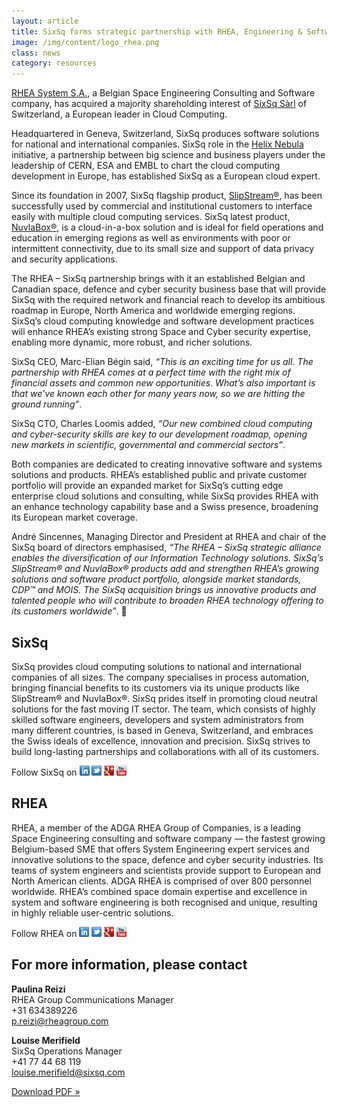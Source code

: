 ```yaml
---
layout: article
title: SixSq forms strategic partnership with RHEA, Engineering & Software Company
image: /img/content/logo_rhea.png
class: news
category: resources
---
```


[RHEA System S.A.](http://rheagroup.com/), a Belgian Space Engineering Consulting and Software company, has acquired a majority shareholding interest of [SixSq Sàrl](http://sixsq.com/) of Switzerland, a European leader in Cloud Computing. 

Headquartered in Geneva, Switzerland, SixSq produces software solutions for national and international companies. SixSq role in the [Helix Nebula](http://www.helix-nebula.eu/) initiative, a partnership between big science and business players under the leadership of CERN, ESA and EMBL to chart the cloud computing development in Europe, has established SixSq as a European cloud expert. 

Since its foundation in 2007, SixSq flagship product, [SlipStream®](http://sixsq.com/products/slipstream), has been successfully used by commercial and institutional customers to interface easily with multiple cloud computing services. SixSq latest product, [NuvlaBox®](http://sixsq.com/products/nuvlabox), is a cloud-in-a-box solution and is ideal for field operations and education in emerging regions as well as environments with poor or intermittent connectivity, due to its small size and support of data privacy and security applications. 

The RHEA – SixSq partnership brings with it an established Belgian and Canadian space, defence and cyber security business base that will provide SixSq with the required network and financial reach to develop its ambitious roadmap in Europe, North America and worldwide emerging regions. SixSq’s cloud computing knowledge and software development practices will enhance RHEA’s existing strong Space and Cyber security expertise, enabling more dynamic, more robust, and richer solutions. 

SixSq CEO, Marc-Elian Bégin said, *“This is an exciting time for us all. The partnership with RHEA comes at a perfect time with the right mix of financial assets and common new opportunities. What’s also important is that we’ve known each other for many years now, so we are hitting the ground running”*. 

SixSq CTO, Charles Loomis added, *“Our new combined cloud computing and cyber-security skills are key to our development roadmap, opening new markets in scientific, governmental and commercial sectors”*. 

Both companies are dedicated to creating innovative software and systems solutions and products. RHEA’s established public and private customer portfolio will provide an expanded market for SixSq’s cutting edge enterprise cloud solutions and consulting, while SixSq provides RHEA with an enhance technology capability base and a Swiss presence, broadening its European market coverage. 

André Sincennes, Managing Director and President at RHEA and chair of the SixSq board of directors emphasised, *“The RHEA – SixSq strategic alliance enables the diversification of our Information Technology solutions. SixSq’s SlipStream® and NuvlaBox® products add and strengthen RHEA’s growing solutions and software product portfolio, alongside market standards, CDP™ and MOIS. The SixSq acquisition brings us innovative products and talented people who will contribute to broaden RHEA technology offering to its customers worldwide”*. 


SixSq
----

SixSq provides cloud computing solutions to national and international companies of all sizes. The company specialises in process automation, bringing financial benefits to its customers via its unique products like SlipStream® and NuvlaBox®. SixSq prides itself in promoting cloud neutral solutions for the fast moving IT sector. The team, which consists of highly skilled software engineers, developers and system administrators from many different countries, is based in Geneva, Switzerland, and embraces the Swiss ideals of excellence, innovation and precision. SixSq strives to build long-lasting partnerships and collaborations with all of its customers. 


Follow SixSq on
<a href="http://linkedin.com/company/sixsq"><img src="/img/design/linkedin_small.png" alt="LinkedIn" width="16" /></a> <a href="http://twitter.com/@sixsq"><img src="/img/design/twitter_small.png" alt="Twitter" width="16" /></a> <a href="http://plus.google.com/+sixsq"><img src="/img/design/google_plus_small.png" alt="Google+" width="16" /></a> <a href="https://www.youtube.com/channel/UCGYw3n7c-QsDtsVH32By1-g"><img src="/img/design/youtube_small.png" alt="Youtube" width="16"/></a>

   
RHEA
----

RHEA, a member of the ADGA RHEA Group of Companies, is a leading Space Engineering consulting and software company — the fastest growing Belgium-based SME that offers System Engineering expert services and innovative solutions to the space, defence and cyber security industries. Its teams of system engineers and scientists provide support to European and North American clients. ADGA RHEA is comprised of over 800 personnel worldwide. RHEA’s combined space domain expertise and excellence in system and software engineering is both recognised and unique, resulting in highly reliable user-centric solutions. 

Follow RHEA on
<a href="http://www.linkedin.com/company/rheagroup"><img src="/img/design/linkedin_small.png" alt="LinkedIn" width="16" /></a> <a href="https://twitter.com/rheagroup"><img src="/img/design/twitter_small.png" alt="Twitter" width="16" /></a> <a href="https://plus.google.com/100614059950553823364"><img src="/img/design/google_plus_small.png" alt="Google+" width="16" /></a> <a href="https://www.youtube.com/user/therheagroup"><img src="/img/design/youtube_small.png" alt="Youtube" width="16"/></a>


For more information, please contact
----

**Paulina Reizi**  
RHEA Group Communications Manager  
+31 634389226  
[p.reizi@rheagroup.com](mailto:p.reizi@rheagroup.com)

**Louise Merifield**  
SixSq Operations Manager  
+41 77 44 68 119  
[louise.merifield@sixsq.com](mailto:louise.merifield@sixsq.com)


<p><a href="/news/pdf/2015-1-21-RHEA-teams-with-SixSq.pdf" class="btn btn-primary btn-lg" role="button">Download PDF &raquo;</a></p>
